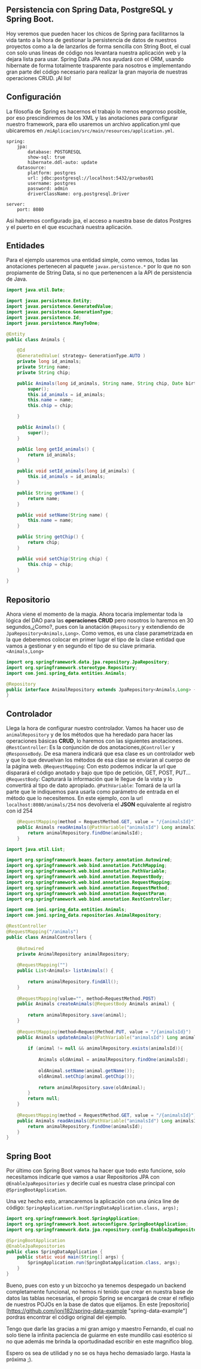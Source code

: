 
## Persistencia con Spring Data, PostgreSQL y Spring Boot.
Hoy veremos que pueden hacer los chicos de Spring para facilitarnos la vida tanto a la hora de gestionar la persistencia de datos de nuestros proyectos como a la de lanzarlos de forma sencilla con String Boot, el cual con solo unas lineas de código nos levantara nuestra aplicación web y la dejara lista para usar. Spring Data JPA nos ayudará con el ORM, usando hibernate de forma totalmente trasparente para nosotros e implementando gran parte del código necesario para realizar la gran mayoria de nuestras operaciones CRUD. ¡Al lio!
## Configuración
La filosofía de Spring es hacernos el trabajo lo menos engorroso posible, por eso prescindiremos de los XML y las anotaciones para configurar nuestro framework, para ello usaremos un archivo application.yml que ubicaremos en `/miAplicacion/src/main/resources/application.yml`.

``` jaml
spring:
    jpa:
        database: POSTGRESQL
        show-sql: true
        hibernate.ddl-auto: update
    datasource:
        platform: postgres
        url: jdbc:postgresql://localhost:5432/pruebas01
        username: postgres
        password: admin    
        driverClassName: org.postgresql.Driver

server:
    port: 8080
```
Asi habremos configurado jpa, el acceso a nuestra base de datos Postgres y el puerto en el que escuchará nuestra aplicación.

## Entidades
Para el ejemplo usaremos una entidad simple, como vemos, todas las anotaciones pertenecen al paquete `javax.persistence.*` por lo que no son propiamente de String Data, si no que pertenencen a la API de persistencia de Java.
``` java
import java.util.Date;

import javax.persistence.Entity;
import javax.persistence.GeneratedValue;
import javax.persistence.GenerationType;
import javax.persistence.Id;
import javax.persistence.ManyToOne;

@Entity
public class Animals {

	@Id
	@GeneratedValue( strategy= GenerationType.AUTO ) 
	private long id_animals;
	private String name;
	private String chip;

	public Animals(long id_animals, String name, String chip, Date birth, boolean ppp) {
		super();
		this.id_animals = id_animals;
		this.name = name;
		this.chip = chip;

	}

	public Animals() {
		super();
	}

	public long getId_animals() {
		return id_animals;
	}

	public void setId_animals(long id_animals) {
		this.id_animals = id_animals;
	}

	public String getName() {
		return name;
	}

	public void setName(String name) {
		this.name = name;
	}

	public String getChip() {
		return chip;
	}

	public void setChip(String chip) {
		this.chip = chip;
	}
	
}
```
## Repositorio
Ahora viene el momento de la magia. Ahora tocaria implementar toda la lógica del DAO para las **operaciones CRUD** pero nosotros lo haremos en 30 segundos,¿Como?, pues con la anotación `@Repository` y extendiendo de `JpaRepository<Animals,Long>`. Como vemos, es una clase parametrizada en la que deberemos colocar en primer lugar el tipo de la clase entidad que vamos a gestionar y en segundo el tipo de su clave primaria. `<Animals,Long>` 
``` java
import org.springframework.data.jpa.repository.JpaRepository;
import org.springframework.stereotype.Repository;
import com.joni.spring_data.entities.Animals;

@Repository
public interface AnimalRepository extends JpaRepository<Animals,Long> {
}
```
## Controlador
Llega la hora de configurar nuestro controlador. Vamos ha hacer uso de `animalRepository` y de los métodos que ha heredado para hacer las operaciones básicas **CRUD**, lo haremos con las siguientes anotaciones.
`@RestController`: Es la conjunción de dos anotaciones,`@Controller` y `@ResponseBody`. De esa manera indicará que esa clase es un controlador web y que lo que devuelvan los métodos de esa clase se enviaran al cuerpo de la página web. 
`@RequestMapping`: Con esto podemos indicar la url que disparará el código anotado y bajo que tipo de petición, GET, POST, PUT...
`@RequestBody`: Capturará la información que le llegue de la vista y lo convertirá al tipo de dato apropiado.
`@PathVariable`: Tomará de la url la parte que le indiquemos para usarla como parámetro de entrada en el método que lo necesitemos. 
En este ejemplo, con la url `localhost:8080/animals/254` nos devolveria el **JSON** equivalente al registro con id 254
```java
    @RequestMapping(method = RequestMethod.GET, value = "/{animalsId}")
    public Animals readAnimals(@PathVariable("animalsId") Long animalsId){
        return animalRepository.findOne(animalsId);
    }
```
```java
import java.util.List;

import org.springframework.beans.factory.annotation.Autowired;
import org.springframework.web.bind.annotation.PatchMapping;
import org.springframework.web.bind.annotation.PathVariable;
import org.springframework.web.bind.annotation.RequestBody;
import org.springframework.web.bind.annotation.RequestMapping;
import org.springframework.web.bind.annotation.RequestMethod;
import org.springframework.web.bind.annotation.RequestParam;
import org.springframework.web.bind.annotation.RestController;

import com.joni.spring_data.entities.Animals;
import com.joni.spring_data.repositories.AnimalRepository;

@RestController
@RequestMapping("/animals")
public class AnimalControllers {
	
	@Autowired
	private AnimalRepository animalRepository;
	
	@RequestMapping("")
	public List<Animals> listAnimals() {
		
		return animalRepository.findAll();
	}
	
	@RequestMapping(value="", method=RequestMethod.POST)
	public Animals createAnimals(@RequestBody Animals animal) {
		
		return animalRepository.save(animal);
	}
	
	@RequestMapping(method=RequestMethod.PUT, value = "/{animalsId}")
	public Animals updateAnimals(@PathVariable("animalsId") Long animalsId,@RequestBody    Animals animal){
		
		if (animal != null && animalRepository.exists(animalsId)){
			
			Animals oldAnimal = animalRepository.findOne(animalsId);
			
			oldAnimal.setName(animal.getName());
			oldAnimal.setChip(animal.getChip());
			
			return animalRepository.save(oldAnimal);
		}
		return null;
	}
	
	@RequestMapping(method = RequestMethod.GET, value = "/{animalsId}")
	public Animals readAnimals(@PathVariable("animalsId") Long animalsId){
		return animalRepository.findOne(animalsId);
	}
}
```
## Spring Boot
Por último con Spring Boot vamos ha hacer que todo esto funcione, solo necesitamos indicarle que vamos a usar Repositorios JPA con `@EnableJpaRepositories` y decirle cual es nuestra clase principal con `@SpringBootApplication`.

Una vez hecho esto, arrancaremos la aplicación con una única line de código:
`SpringApplication.run(SpringDataApplication.class, args);`
``` java
import org.springframework.boot.SpringApplication;
import org.springframework.boot.autoconfigure.SpringBootApplication;
import org.springframework.data.jpa.repository.config.EnableJpaRepositories;

@SpringBootApplication
@EnableJpaRepositories
public class SpringDataApplication {
	public static void main(String[] args) {
		SpringApplication.run(SpringDataApplication.class, args);
	}
}
```
Bueno, pues con esto y un bizcocho ya tenemos despegado un backend completamente funcional, no hemos ni tenido que crear en nuestra base de datos las tablas necesarias, el propio Spring se encargará de crear el reflejo de nuestros POJOs en la base de datos que elijamos. En este [repositorio][https://github.com/joni182/spring-data-example "spring-data-example"] pordras encontrar el código original del ejemplo.

Tengo que darle las gracias a mi gran amigo y maestro Fernando, el cual no solo tiene la infinita paciencia de guiarme en este mundillo casi esotérico si no que además me brinda la oportudinadad escribir en este magnífico blog.

Espero os sea de utilidad y no se os haya hecho demasiado largo. Hasta la próxima ;).
